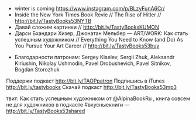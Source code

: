 
- winter is coming https://www.instagram.com/p/BLzyFunA6Cr/
- Inside the New York Times Book Revie // The Rise of Hitler // http://bit.ly/TastyBooks53NYTB
- Давай сложим картинки // http://bit.ly/TastyBooksKUMON
- Дарси Бхандари Хизер, Джонатан Мельбер — ART/WORK: Как стать успешным художником // Everything You Need to Know (and Do) As You Pursue Your Art Career // http://bit.ly/TastyBooks53buy

+ Благодарности патронам: Sergey Kiselev, Sergii Zhuk, Aleksandr Kiriushin, Nikolay Ushmodin, Pavel Drobushevich, Pavel Sitnikov, Bogdan Storozhuk


Поддержи подкаст http://bit.ly/TAOPpatron
Подпишись в iTunes http://bit.ly/tastybooks
Скачай подкаст http://bit.ly/TastyBooks53mp3

твит:
Как стать успешным художником от @AlpinaBookRu , книга совсем не для художников в подкасте #вкусныекниги — http://bit.ly/TastyBooks53shared 











